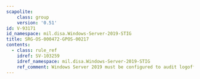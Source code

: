 ```yaml
---
scapolite:
    class: group
    version: '0.51'
id: V-93171
id_namespace: mil.disa.Windows-Server-2019-STIG
title: SRG-OS-000472-GPOS-00217
contents:
  - class: rule_ref
    idref: SV-103259
    idref_namespace: mil.disa.Windows-Server-2019-STIG
    ref_comment: Windows Server 2019 must be configured to audit logoff succ ...
---
```



